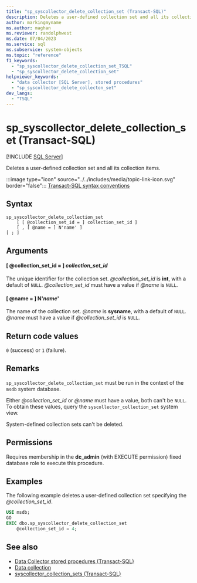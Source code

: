 ```yaml
---
title: "sp_syscollector_delete_collection_set (Transact-SQL)"
description: Deletes a user-defined collection set and all its collection items.
author: markingmyname
ms.author: maghan
ms.reviewer: randolphwest
ms.date: 07/04/2023
ms.service: sql
ms.subservice: system-objects
ms.topic: "reference"
f1_keywords:
  - "sp_syscollector_delete_collection_set_TSQL"
  - "sp_syscollector_delete_collection_set"
helpviewer_keywords:
  - "data collector [SQL Server], stored procedures"
  - "sp_syscollector_delete_collecton_set"
dev_langs:
  - "TSQL"
---
```

# sp_syscollector_delete_collection_set (Transact-SQL)

[!INCLUDE [SQL Server](../../includes/applies-to-version/sqlserver.md)]

Deletes a user-defined collection set and all its collection items.

:::image type="icon" source="../../includes/media/topic-link-icon.svg" border="false"::: [Transact-SQL syntax conventions](../../t-sql/language-elements/transact-sql-syntax-conventions-transact-sql.md)

## Syntax

```syntaxsql
sp_syscollector_delete_collection_set
    [ [ @collection_set_id = ] collection_set_id ]
    [ , [ @name = ] N'name' ]
[ ; ]
```

## Arguments

#### [ @collection_set_id = ] *collection_set_id*

The unique identifier for the collection set. *@collection_set_id* is **int**, with a default of `NULL`. *@collection_set_id* must have a value if *@name* is `NULL`.

#### [ @name = ] N'*name*'

The name of the collection set. *@name* is **sysname**, with a default of `NULL`. *@name* must have a value if *@collection_set_id* is `NULL`.

## Return code values

`0` (success) or `1` (failure).

## Remarks

`sp_syscollector_delete_collection_set` must be run in the context of the `msdb` system database.

Either *@collection_set_id* or *@name* must have a value, both can't be `NULL`. To obtain these values, query the `syscollector_collection_set` system view.

System-defined collection sets can't be deleted.

## Permissions

Requires membership in the **dc_admin** (with EXECUTE permission) fixed database role to execute this procedure.

## Examples

The following example deletes a user-defined collection set specifying the *@collection_set_id*.

```sql
USE msdb;
GO
EXEC dbo.sp_syscollector_delete_collection_set
    @collection_set_id = 4;
```

## See also

- [Data Collector stored procedures (Transact-SQL)](data-collector-stored-procedures-transact-sql.md)
- [Data collection](../data-collection/data-collection.md)
- [syscollector_collection_sets (Transact-SQL)](../system-catalog-views/syscollector-collection-sets-transact-sql.md)
